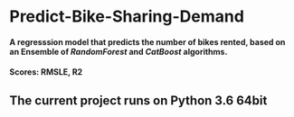 # Predict-Bike-Sharing-Demand

#### A regresssion model that predicts the number of bikes rented, based on an Ensemble of ***RandomForest*** and ***CatBoost*** algorithms.
#### Scores: RMSLE, R2

## The current project runs on Python 3.6 64bit
